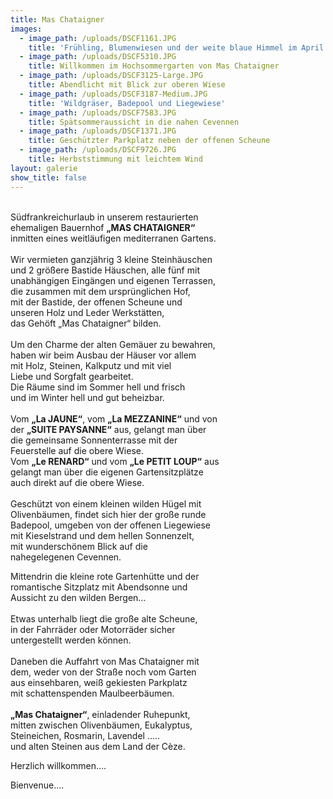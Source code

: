```yaml
---
title: Mas Chataigner
images:
  - image_path: /uploads/DSCF1161.JPG
    title: 'Frühling, Blumenwiesen und der weite blaue Himmel im April'
  - image_path: /uploads/DSCF5310.JPG
    title: Willkommen im Hochsommergarten von Mas Chataigner
  - image_path: /uploads/DSCF3125-Large.JPG
    title: Abendlicht mit Blick zur oberen Wiese
  - image_path: /uploads/DSCF3187-Medium.JPG
    title: 'Wildgräser, Badepool und Liegewiese'
  - image_path: /uploads/DSCF7583.JPG
    title: Spätsommeraussicht in die nahen Cevennen
  - image_path: /uploads/DSCF1371.JPG
    title: Geschützter Parkplatz neben der offenen Scheune
  - image_path: /uploads/DSCF9726.JPG
    title: Herbststimmung mit leichtem Wind
layout: galerie
show_title: false
---
```


<br>S&uuml;dfrankreichurlaub in unserem restaurierten<br>ehemaligen Bauernhof **„MAS CHATAIGNER“**<br>inmitten eines weitl&auml;ufigen mediterranen Gartens.<br><br>Wir vermieten ganzj&auml;hrig 3 kleine Steinh&auml;uschen<br>und 2 grö&szlig;ere Bastide H&auml;uschen, alle f&uuml;nf mit<br>unabh&auml;ngigen Eing&auml;ngen und eigenen Terrassen,<br>die zusammen mit dem urspr&uuml;nglichen Hof,<br>mit der Bastide, der offenen Scheune und&nbsp;<br>unseren Holz und Leder Werkst&auml;tten,<br>das Gehöft „Mas Chataigner“ bilden.<br><br>Um den Charme der alten Gem&auml;uer zu bewahren,<br>haben wir beim Ausbau der H&auml;user vor allem<br>mit Holz, Steinen, Kalkputz und mit viel<br>Liebe und Sorgfalt gearbeitet.<br>Die R&auml;ume sind im Sommer hell und frisch<br>und im Winter hell und gut beheizbar.<br><br>Vom **„La JAUNE“**, vom **„La MEZZANINE“** und von<br>der **„SUITE PAYSANNE“** aus, gelangt man &uuml;ber<br>die gemeinsame Sonnenterrasse mit der<br>Feuerstelle auf die obere Wiese.<br>Vom **„Le RENARD“** und vom **„Le PETIT LOUP“** aus<br>gelangt man &uuml;ber die eigenen Gartensitzpl&auml;tze<br>auch direkt auf die obere Wiese.<br><br>Gesch&uuml;tzt von einem kleinen wilden H&uuml;gel mit<br>Olivenb&auml;umen, findet sich hier der gro&szlig;e runde<br>Badepool, umgeben von der offenen Liegewiese<br>mit Kieselstrand und dem hellen Sonnenzelt,<br>mit wunderschönem Blick auf die<br>nahegelegenen Cevennen.

Mittendrin die kleine rote Gartenh&uuml;tte und der<br>romantische Sitzplatz mit Abendsonne und<br>Aussicht zu den wilden Bergen…<br><br>Etwas unterhalb liegt die gro&szlig;e alte Scheune,<br>in der Fahrr&auml;der oder Motorr&auml;der sicher<br>untergestellt werden können.<br><br>Daneben die Auffahrt von Mas Chataigner mit<br>dem, weder von der Stra&szlig;e noch vom Garten<br>aus einsehbaren, wei&szlig; gekiesten Parkplatz<br>mit schattenspenden Maulbeerb&auml;umen.<br><br>**„Mas Chataigner“**, einladender Ruhepunkt,<br>mitten zwischen Olivenb&auml;umen, Eukalyptus,<br>Steineichen, Rosmarin, Lavendel …..<br>und alten Steinen aus dem Land der C&egrave;ze.

Herzlich willkommen….

Bienvenue….